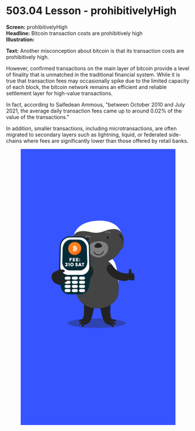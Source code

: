 # 503.04 Lesson - prohibitivelyHigh

**Screen:** prohibitivelyHigh\
**Headline:** Bitcoin transaction costs are prohibitively high\
**Illustration:**

**Text:** Another misconception about bitcoin is that its transaction costs are prohibitively high.

However, confirmed transactions on the main layer of bitcoin provide a level of finality that is unmatched in the traditional financial system. While it is true that transaction fees may occasionally spike due to the limited capacity of each block, the bitcoin network remains an efficient and reliable settlement layer for high-value transactions.

In fact, according to Saifedean Ammous, "between October 2010 and July 2021, the average daily transaction fees came up to around 0.02% of the value of the transactions."

In addition, smaller transactions, including microtransactions, are often migrated to secondary layers such as lightning, liquid, or federated side-chains where fees are significantly lower than those offered by retail banks.

<figure><img src="../.gitbook/assets/503-04.png" alt=""><figcaption></figcaption></figure>

